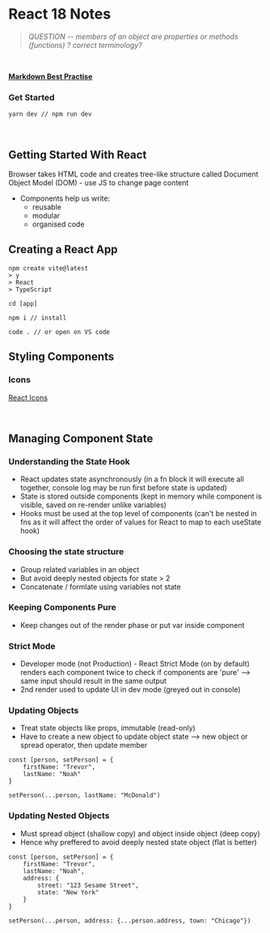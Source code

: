 # React 18 Notes

> _QUESTION -- members of an object are properties or methods (functions) ? correct terminology?_

<br/>

[**Markdown Best Practise**](https://www.markdownguide.org/basic-syntax#headings)
<br/>

### Get Started

```shell
yarn dev // npm run dev
```

<br/>

## Getting Started With React

Browser takes HTML code and creates tree-like structure called Document Object Model (DOM) - use JS to change page content

- Components help us write:
  - reusable
  - modular
  * organised code

## Creating a React App

```
npm create vite@latest
> y
> React
> TypeScript

cd [app]

npm i // install

code . // or open on VS code

```

## Styling Components

### Icons

[React Icons](https://react-icons.github.io/react-icons)

<br/>

## Managing Component State

### Understanding the State Hook

- React updates state asynchronously (in a fn block it will execute all together, console log may be run first before state is updated)
- State is stored outside components (kept in memory while component is visible, saved on re-render unlike variables)
- Hooks must be used at the top level of components (can't be nested in fns as it will affect the order of values for React to map to each useState hook)

### Choosing the state structure

- Group related variables in an object
- But avoid deeply nested objects for state > 2
- Concatenate / formlate using variables not state

### Keeping Components Pure

- Keep changes out of the render phase or put var inside component

### Strict Mode

- Developer mode (not Production) - React Strict Mode (on by default) renders each component twice to check if components are 'pure' --> same input should result in the same output
- 2nd render used to update UI in dev mode (greyed out in console)

### Updating Objects

- Treat state objects like props, immutable (read-only)
- Have to create a new object to update object state --> new object or spread operator, then update member

```
const [person, setPerson] = {
    firstName: "Trevor",
    lastName: "Noah"
}

setPerson(...person, lastName: "McDonald")
```

### Updating Nested Objects

- Must spread object (shallow copy) and object inside object (deep copy)
- Hence why preffered to avoid deeply nested state object (flat is better)

```
const [person, setPerson] = {
    firstName: "Trevor",
    lastName: "Noah",
    address: {
        street: "123 Sesame Street",
        state: "New York"
    }
}

setPerson(...person, address: {...person.address, town: "Chicago"})
```
